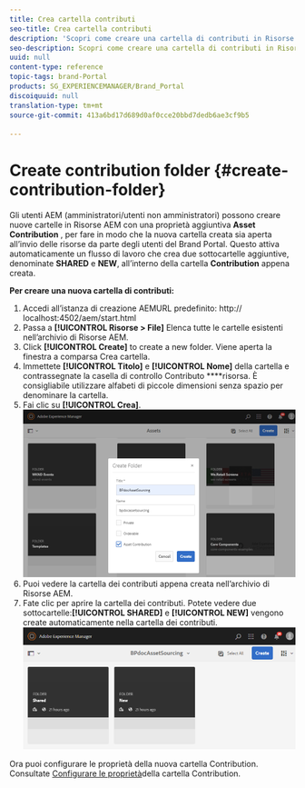 ```yaml
---
title: Crea cartella contributi
seo-title: Crea cartella contributi
description: 'Scopri come creare una cartella di contributi in Risorse AEM. '
seo-description: Scopri come creare una cartella di contributi in Risorse AEM.
uuid: null
content-type: reference
topic-tags: brand-Portal
products: SG_EXPERIENCEMANAGER/Brand_Portal
discoiquuid: null
translation-type: tm+mt
source-git-commit: 413a6bd17d689d0af0cce20bbd7dedb6ae3cf9b5

---
```



# Create contribution folder {#create-contribution-folder}

Gli utenti AEM (amministratori/utenti non amministratori) possono creare nuove cartelle in Risorse AEM con una proprietà aggiuntiva **Asset Contribution** , per fare in modo che la nuova cartella creata sia aperta all’invio delle risorse da parte degli utenti del Brand Portal.  Questo attiva automaticamente un flusso di lavoro che crea due sottocartelle aggiuntive, denominate **SHARED** e **NEW**, all’interno della cartella **Contribution** appena creata.

**Per creare una nuova cartella di contributi:**
1. Accedi all’istanza di creazione AEMURL predefinito: http:// localhost:4502/aem/start.html
1. Passa a **[!UICONTROL Risorse &gt; File]** Elenca tutte le cartelle esistenti nell’archivio di Risorse AEM.
1. Click **[!UICONTROL Create]** to create a new folder. Viene aperta la finestra a comparsa Crea cartella.
1. Immettete **[!UICONTROL Titolo]** e **[!UICONTROL Nome]** della cartella e contrassegnate la casella di controllo Contributo ****risorsa.
È consigliabile utilizzare alfabeti di piccole dimensioni senza spazio per denominare la cartella.
1. Fai clic su **[!UICONTROL Crea]**.
   ![](assets/create-contribution-folder.png)
1. Puoi vedere la cartella dei contributi appena creata nell’archivio di Risorse AEM.
1. Fate clic per aprire la cartella dei contributi. Potete vedere due sottocartelle:**[!UICONTROL SHARED]** e **[!UICONTROL NEW]** vengono create automaticamente nella cartella dei contributi.\
   ![](assets/contribution-folder.png)

Ora puoi configurare le proprietà della nuova cartella Contribution. Consultate [Configurare le proprietà](brand-portal-configure-contribution-folder-properties.md)della cartella Contribution.